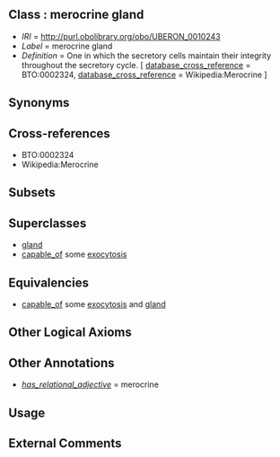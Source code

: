 
## Class : merocrine gland

 * *IRI* = http://purl.obolibrary.org/obo/UBERON_0010243
 * *Label* = merocrine gland
 * *Definition* = One in which the secretory cells maintain their integrity throughout the secretory cycle. [ [database_cross_reference](../../ef/oboInOwl#hasDbXref.md) = BTO:0002324, [database_cross_reference](../../ef/oboInOwl#hasDbXref.md) = Wikipedia:Merocrine ]

## Synonyms


## Cross-references

 * BTO:0002324
 * Wikipedia:Merocrine

## Subsets


## Superclasses

 * [gland](../../UBERON/30/UBERON_0002530.md)
 * [capable_of](../../RO/15/RO_0002215.md) some [exocytosis](../../GO/87/GO_0006887.md)

## Equivalencies

 * [capable_of](../../RO/15/RO_0002215.md) some [exocytosis](../../GO/87/GO_0006887.md) and [gland](../../UBERON/30/UBERON_0002530.md)

## Other Logical Axioms


## Other Annotations

 * *[has_relational_adjective](../../UBPROP/07/UBPROP_0000007.md)* = merocrine

## Usage


## External Comments


